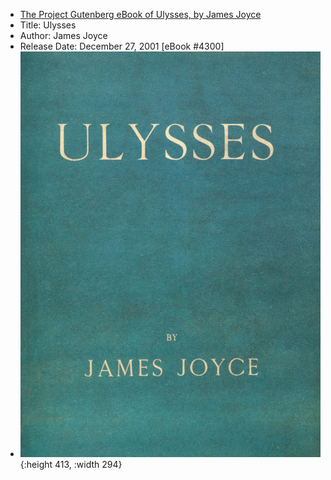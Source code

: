 - [The Project Gutenberg eBook of Ulysses, by James Joyce](https://www.gutenberg.org/files/4300/4300-h/4300-h.htm)
- Title: Ulysses
- Author: James Joyce
- Release Date: December 27, 2001 [eBook #4300]
- ![cover.jpeg](../assets/cover_1655378302820_0.jpeg){:height 413, :width 294}